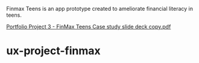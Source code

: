 
Finmax Teens is an app prototype created to ameliorate financial literacy in teens.

[Portfolio Project 3 - FinMax Teens Case study slide deck  copy.pdf](https://github.com/ArabaKukua/ux-project-finmax/files/11359763/Portfolio.Project.3.-.FinMax.Teens.Case.study.slide.deck.copy.pdf)
# ux-project-finmax

